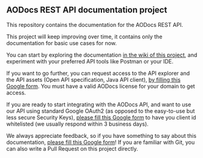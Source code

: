 ## AODocs REST API documentation project

This repository contains the documentation for the AODocs REST API.

This project will keep improving over time, it contains only the documentation for basic use cases for now.

You can start by exploring the documentation [in the wiki of this project](https://github.com/AODocs-Dev/api-documentation/wiki), and experiment with your preferred API tools like Postman or your IDE.

If you want to go further, you can request access to the API explorer and the API assets (Open API specification, Java API client), [by filling this Google form](https://docs.google.com/forms/d/1pN0ATXYmstIvNcMbCxwl7UT0EDaTm3VnmoGXyMKXj0o/edit). You must have a valid AODocs license for your domain to get access.

If you are ready to start integrating with the AODocs API, and want to use our API using standard Google OAuth2 (as opposed to the easy-to-use but less secure Security Keys), [please fill this Google form](https://docs.google.com/forms/d/16AaxpdRwqfUK32InlfU7HinCNlOqAT2k_McQvrdH_fs/edit) to have you client id whitelisted (we usually respond within 3 business days).

We always appreciate feedback, so if you have something to say about this documentation, [please fill this Google form](https://docs.google.com/forms/d/1Z40DOiMXIUt5XWzIn4NerABpyk4wJ65XVHVDCjRLYbE/edit)!
If you are familiar with Git, you can also write a Pull Request on this project directly.